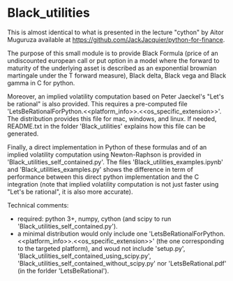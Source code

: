 # Black_utilities

This is almost identical to what is presented in the lecture "cython" by Aitor Muguruza available at https://github.com/JackJacquier/python-for-finance.

The purpose of this small module is to provide Black Formula (price of an undiscounted european call or put option in a model where the forward to maturity of the underlying asset is described as an exponential brownian martingale under the T forward measure), Black delta, Black vega and Black gamma in C for python.

Moreover, an implied volatility computation based on Peter Jaeckel's "Let's be rational" is also provided. This requires a pre-computed file 'LetsBeRationalForPython.<<platform_info>>.<<os_specific_extension>>'. The distribution provides this file for mac, windows, and linux. If needed, README.txt in the folder 'Black_utilities' explains how this file can be generated.

Finally, a direct implementation in Python of these formulas and of an implied volatility computation using Newton-Raphson is provided in 'Black_utilities_self_contained.py'. The files 'Black_utilities_examples.ipynb' and 'Black_utilities_examples.py' shows the difference in term of performance between this direct python implementation and the C integration (note that implied volatility computation is not just faster using "Let's be rational", it is also more accurate).

Technical comments:
- required: python 3+, numpy, cython (and scipy to run 'Black_utilities_self_contained.py').
- a minimal distribution would only include one 'LetsBeRationalForPython.<<platform_info>>.<<os_specific_extension>>' (the one corresponding to the targeted platform), and woud not include 'setup.py', 'Black_utilities_self_contained_using_scipy.py', 'Black_utilities_self_contained_without_scipy.py' nor 'LetsBeRational.pdf' (in the forlder 'LetsBeRational').
